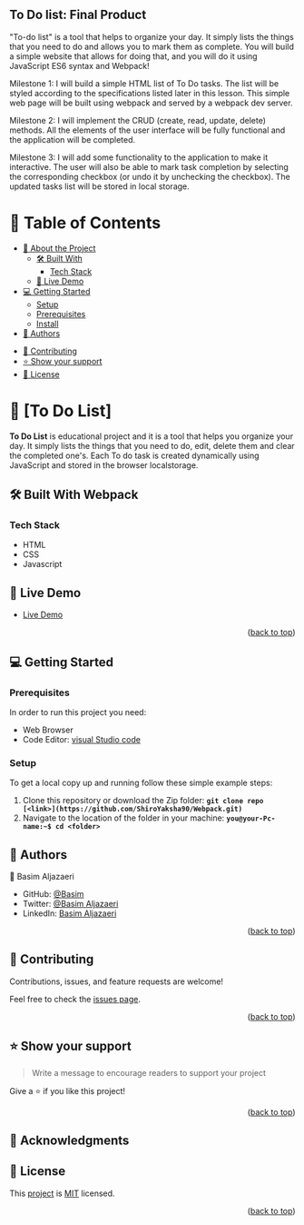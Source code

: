 <a name="readme-top"></a>
## To Do list: Final Product <!---Title of Project-->

"To-do list" is a tool that helps to organize your day. It simply lists the things that you need to do and allows you to mark them as complete. You will build a simple website that allows for doing that, and you will do it using JavaScript ES6 syntax and Webpack!

Milestone 1: I will build a simple HTML list of To Do tasks. The list will be styled according to the specifications listed later in this lesson. This simple web page will be built using webpack and served by a webpack dev server.

Milestone 2: I will implement the CRUD (create, read, update, delete) methods. All the elements of the user interface will be fully functional and the application will be completed.

Milestone 3: I will add some functionality to the application to make it interactive. The user will also be able to mark task completion by selecting the corresponding checkbox (or undo it by unchecking the checkbox). The updated tasks list will be stored in local storage.
# 📗 Table of Contents

- [📖 About the Project](#about-project)
  - [🛠 Built With](#built-with)
    - [Tech Stack](#tech-stack)
    <!-- - [Key Features](#key-features) -->
  - [🚀 Live Demo](#live-demo)
- [💻 Getting Started](#getting-started)
  - [Setup](#setup)
  - [Prerequisites](#prerequisites)
  - [Install](#install)
    <!-- - [Usage](#usage) -->
    <!-- - [Run tests](#run-tests) -->
    <!-- - [Deployment](#triangular_flag_on_post-deployment) -->
- [👥 Authors](#authors)
<!-- - [🔭 Future Features](#future-features) -->
- [🤝 Contributing](#contributing)
- [⭐️ Show your support](#support)
  <!-- - [🙏 Acknowledgements](#acknowledgements) -->
  <!-- - [❓ FAQ](#faq) -->
- [📝 License](#license)

<!-- PROJECT DESCRIPTION -->

# 📖 [To Do List] <a name="about-project"></a>


**To Do List** is educational project and it is a tool that helps you organize your day. It simply lists the things that you need to do, edit, delete them and clear the completed one's. Each To do task is created dynamically using JavaScript and stored in the browser localstorage.

## 🛠 Built With <a name="built-with">Webpack</a>
### Tech Stack <a name="tech-stack">
- HTML
- CSS
- Javascript

<!-- LIVE DEMO -->

## 🚀 Live Demo <a name="live-demo"></a>


- [Live Demo](https://shiroyaksha90.github.io/ToDoList/)
<p align="right">(<a href="#readme-top">back to top</a>)</p>

<!-- GETTING STARTED -->

## 💻 Getting Started <a name="getting-started"></a>


### Prerequisites

In order to run this project you need:

- Web Browser
- Code Editor: [visual Studio code](https://code.visualstudio.com/)


### Setup

To get a local copy up and running follow these simple example steps:
1. Clone this repository or download the Zip folder:
**``git clone repo [<link>](https://github.com/ShiroYaksha90/Webpack.git)``**
1. Navigate to the location of the folder in your machine:
**``you@your-Pc-name:~$ cd <folder>``**




## 👥 Authors <a name="authors"></a>


👤 Basim Aljazaeri

- GitHub: [@Basim](https://github.com/ShiroYaksha90)
- Twitter: [@Basim Aljazaeri](https://twitter.com/Basim_AlJazaeri)
- LinkedIn: [Basim Aljazaeri](https://www.linkedin.com/in/basim-aljazaeri-603682201/)
<p align="right">(<a href="#readme-top">back to top</a>)</p>


## 🤝 Contributing <a name="contributing"></a>

Contributions, issues, and feature requests are welcome!

Feel free to check the [issues page](../../issues/).

<p align="right">(<a href="#readme-top">back to top</a>)</p>


## ⭐️ Show your support <a name="support"></a>

> Write a message to encourage readers to support your project

Give a ⭐️ if you like this project!

<p align="right">(<a href="#readme-top">back to top</a>)</p>

<!-- ACKNOWLEDGEMENTS -->

## 🙏 Acknowledgments <a name="acknowledgements"></a>




## 📝 License <a name="license"></a>

This [project](https://github.com/ShiroYaksha90/ToDoList.git) is [MIT](https://github.com/ShiroYaksha90/ToDoList/blob/listStructure/LICENSE) licensed.

<p align="right">(<a href="#readme-top">back to top</a>)</p>

